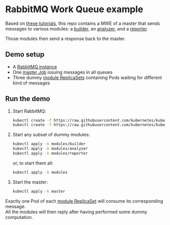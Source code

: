 # RabbitMQ Work Queue example

Based on [these tutorials](https://www.rabbitmq.com/tutorials/tutorial-two-go.html),
this repo contains a MWE of a master that sends messages to various modules:
a [builder](modules/builder),
an [analyzer](modules/analyzer),
and a [reporter](modules/reporter).

Those modules then send a response back to the master.

## Demo setup

- A [RabbitMQ instance](https://kubernetes.io/docs/tasks/job/coarse-parallel-processing-work-queue/#starting-a-message-queue-service)
- One [master Job](master/master.yaml) issuing messages in all queues
- Three dummy [module ReplicaSets](modules) containing Pods waiting for different kind of messages 

## Run the demo

1. Start RabbitMQ:
    ```bash
    kubectl create -f https://raw.githubusercontent.com/kubernetes/kubernetes/release-1.3/examples/celery-rabbitmq/rabbitmq-service.yaml
    kubectl create -f https://raw.githubusercontent.com/kubernetes/kubernetes/release-1.3/examples/celery-rabbitmq/rabbitmq-controller.yaml
    ```
1. Start any subset of dummy modules:
    ```bash
    kubectl apply -k modules/builder
    kubectl apply -k modules/analyzer
    kubectl apply -k modules/reporter
    ```
   or, to start them all:
    ```bash
    kubectl apply -k modules
    ```
1. Start the master:
    ```bash
    kubectl apply -k master
    ```

Exactly one Pod of each [module ReplicaSet](modules) will consume its corresponding message.\
All the modules will then reply after having performed some dummy computation.

